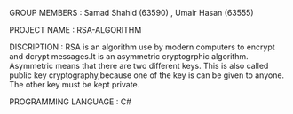 GROUP MEMBERS : Samad Shahid (63590) , Umair Hasan (63555)

PROJECT NAME : RSA-ALGORITHM

DISCRIPTION : RSA is an algorithm use by modern computers to encrypt and dcrypt messages.It is an asymmetric cryptogrphic algorithm.
  Asymmetric means that there are two different keys. This is also called public key cryptography,because one of the key is can be given     to anyone. The other key must be kept private.  
 
 PROGRAMMING LANGUAGE : C#
